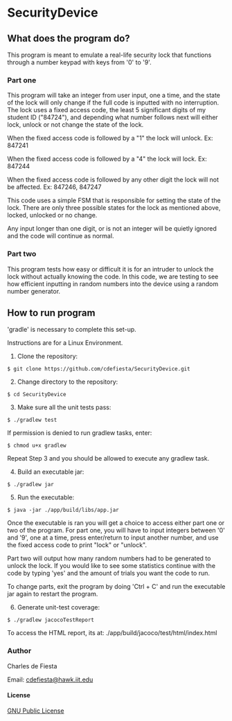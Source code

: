 # SecurityDevice

## What does the program do? ##

This program is meant to emulate a real-life security lock that functions through a number keypad with keys from '0' to '9'. 

### Part one ###

This program will take an integer from user input, one a time, and the state of the lock will only change if the full code is inputted with no interruption. The lock uses a fixed access code, the least 5 significant digits of my student ID ("84724"), and depending what number follows next will either lock, unlock or not change the state of the lock.

When the fixed access code is followed by a "1" the lock will unlock. Ex: 847241

When the fixed access code is followed by a "4" the lock will lock. Ex: 847244

When the fixed access code is followed by any other digit the lock will not be affected. Ex: 847246, 847247
  
This code uses a simple FSM that is responsible for setting the state of the lock. There are only three possible states for the lock as mentioned above, locked, unlocked or no change. 

Any input longer than one digit, or is not an integer will be quietly ignored and the code will continue as normal.

### Part two ###

This program tests how easy or difficult it is for an intruder to unlock the lock without actually knowing the code. In this code, we are testing to see how efficient inputting in random numbers into the device using a random number generator.

## How to run program ##

'gradle' is necessary to complete this set-up.

Instructions are for a Linux Environment.

1) Clone the repository:
```
$ git clone https://github.com/cdefiesta/SecurityDevice.git
```

2) Change directory to the repository:
```
$ cd SecurityDevice
```

3) Make sure all the unit tests pass:
```
$ ./gradlew test
```
  
If permission is denied to run gradlew tasks, enter:
```
$ chmod u+x gradlew
```
Repeat Step 3 and you should be allowed to execute any gradlew task.
  
4) Build an executable jar:
```
$ ./gradlew jar
```

5) Run the executable:
```
$ java -jar ./app/build/libs/app.jar
```
Once the executable is ran you will get a choice to access either part one or two of the program. For part one, you will have to input integers between '0' and '9', one at a time, press enter/return to input another number, and use the fixed access code to print "lock" or "unlock". 

Part two will output how many random numbers had to be generated to unlock the lock. If you would like to see some statistics continue with the code by typing 'yes' and the amount of trials you want the code to run. 

To change parts, exit the program by doing 'Ctrl + C' and run the executable jar again to restart the program.

6) Generate unit-test coverage:
```
$ ./gradlew jacocoTestReport
```
To access the HTML report, its at: ./app/build/jacoco/test/html/index.html

### Author ###

Charles de Fiesta

Email: cdefiesta@hawk.iit.edu

#### License ####

[GNU Public License](https://www.gnu.org/licenses/gpl-3.0.html)
